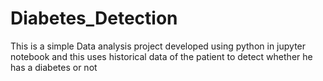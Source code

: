 # Diabetes_Detection

This is a simple Data analysis project developed using python in jupyter notebook and this uses historical data of the patient to detect 
whether he has a diabetes or not 
